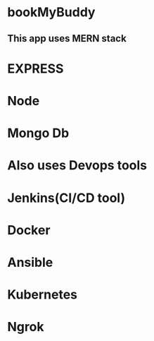 # bookMyBuddy
## This app uses MERN stack
# EXPRESS
# Node
# Mongo Db


# Also uses Devops tools
# Jenkins(CI/CD tool)
# Docker
# Ansible
# Kubernetes
# Ngrok